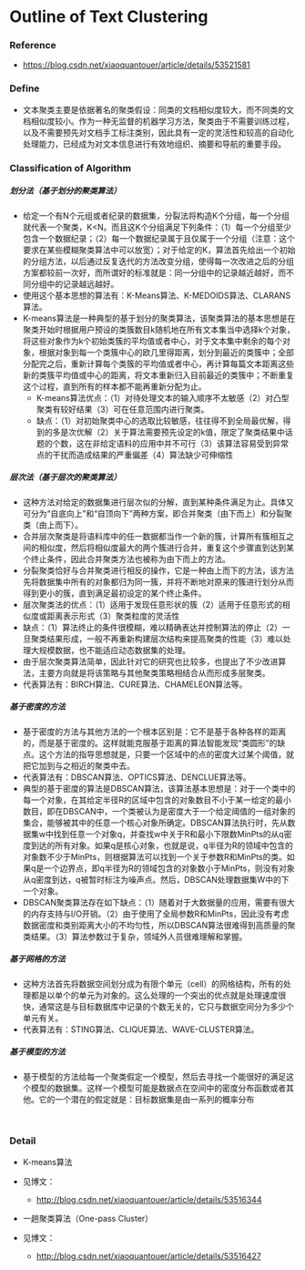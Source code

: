 # Outline of Text Clustering

### Reference
+ https://blog.csdn.net/xiaoquantouer/article/details/53521581

### Define
+ 文本聚类主要是依据著名的聚类假设：同类的文档相似度较大，而不同类的文档相似度较小。作为一种无监督的机器学习方法，聚类由于不需要训练过程，以及不需要预先对文档手工标注类别，因此具有一定的灵活性和较高的自动化处理能力，已经成为对文本信息进行有效地组织、摘要和导航的重要手段。

### Classification of Algorithm
##### 划分法（基于划分的聚类算法）
+ 给定一个有N个元组或者纪录的数据集，分裂法将构造K个分组，每一个分组就代表一个聚类，K<N。而且这K个分组满足下列条件：（1）每一个分组至少包含一个数据纪录；（2）每一个数据纪录属于且仅属于一个分组（注意：这个要求在某些模糊聚类算法中可以放宽）；对于给定的K，算法首先给出一个初始的分组方法，以后通过反复迭代的方法改变分组，使得每一次改进之后的分组方案都较前一次好，而所谓好的标准就是：同一分组中的记录越近越好，而不同分组中的记录越远越好。
+ 使用这个基本思想的算法有：K-Means算法、K-MEDOIDS算法、CLARANS算法。
+ K-means算法是一种典型的基于划分的聚类算法，该聚类算法的基本思想是在聚类开始时根据用户预设的类簇数目k随机地在所有文本集当中选择k个对象，将这些对象作为k个初始类簇的平均值或者中心，对于文本集中剩余的每个对象，根据对象到每一个类簇中心的欧几里得距离，划分到最近的类簇中；全部分配完之后，重新计算每个类簇的平均值或者中心，再计算每篇文本距离这些新的类簇平均值或中心的距离，将文本重新归入目前最近的类簇中；不断重复这个过程，直到所有的样本都不能再重新分配为止。
	+ K-means算法优点：（1）对待处理文本的输入顺序不太敏感（2）对凸型聚类有较好结果（3）可在任意范围内进行聚类。
	+ 缺点：（1）对初始聚类中心的选取比较敏感，往往得不到全局最优解，得到的多是次优解（2）关于算法需要预先设定的k值，限定了聚类结果中话题的个数，这在非给定语料的应用中并不可行（3）该算法容易受到异常点的干扰而造成结果的严重偏差（4）算法缺少可伸缩性

##### 层次法（基于层次的聚类算法）
+ 这种方法对给定的数据集进行层次似的分解，直到某种条件满足为止。具体又可分为“自底向上”和“自顶向下”两种方案，即合并聚类（由下而上）和分裂聚类（由上而下）。
+ 合并层次聚类是将语料库中的任一数据都当作一个新的簇，计算所有簇相互之间的相似度，然后将相似度最大的两个簇进行合并，重复这个步骤直到达到某个终止条件，因此合并聚类方法也被称为由下而上的方法。
+ 分裂聚类恰好与合并聚类进行相反的操作，它是一种由上而下的方法，该方法先将数据集中所有的对象都归为同一簇，并将不断地对原来的簇进行划分从而得到更小的簇，直到满足最初设定的某个终止条件。
+ 层次聚类法的优点：（1）适用于发现任意形状的簇（2）适用于任意形式的相似度或距离表示形式（3）聚类粒度的灵活性
+ 缺点：（1）算法终止的条件很模糊，难以精确表达并控制算法的停止（2）一旦聚类结果形成，一般不再重新构建层次结构来提高聚类的性能（3）难以处理大规模数据，也不能适应动态数据集的处理。
+ 由于层次聚类算法简单，因此针对它的研究也比较多，也提出了不少改进算法，主要方向就是将该策略与其他聚类策略相结合从而形成多层聚类。
+ 代表算法有：BIRCH算法、CURE算法、CHAMELEON算法等。

##### 基于密度的方法
+ 基于密度的方法与其他方法的一个根本区别是：它不是基于各种各样的距离的，而是基于密度的。这样就能克服基于距离的算法智能发现“类圆形”的缺点。这个方法的指导思想就是，只要一个区域中的点的密度大过某个阈值，就把它加到与之相近的聚类中去。
+ 代表算法有：DBSCAN算法、OPTICS算法、DENCLUE算法等。
+ 典型的基于密度的算法是DBSCAN算法，该算法基本思想是：对于一个类中的每一个对象，在其给定半径R的区域中包含的对象数目不小于某一给定的最小数目，即在DBSCAN中，一个类被认为是密度大于一个给定阈值的一组对象的集合，能够被其中的任意一个核心对象所确定。DBSCAN算法执行时，先从数据集w中找到任意一个对象q，并查找w中关于R和最小下限数MinPts的从q密度到达的所有对象。如果q是核心对象，也就是说，q半径为R的领域中包含的对象数不少于MinPts，则根据算法可以找到一个关于参数R和MinPts的类。如果q是一个边界点，即q半径为R的领域包含的对象数小于MinPts，则没有对象从q密度到达，q被暂时标注为噪声点。然后，DBSCAN处理数据集W中的下一个对象。
+ DBSCAN聚类算法存在如下缺点：（1）随着对于大数据量的应用，需要有很大的内存支持与I/O开销。（2）由于使用了全局参数R和MinPts，因此没有考虑数据密度和类别距离大小的不均匀性，所以DBSCAN算法很难得到高质量的聚类结果。（3）算法参数过于复杂，领域外人员很难理解和掌握。

##### 基于网格的方法
+ 这种方法首先将数据空间划分成为有限个单元（cell）的网格结构，所有的处理都是以单个的单元为对象的。这么处理的一个突出的优点就是处理速度很快，通常这是与目标数据库中记录的个数无关的，它只与数据空间分为多少个单元有关。
+ 代表算法有：STING算法、CLIQUE算法、WAVE-CLUSTER算法。

##### 基于模型的方法
+ 基于模型的方法给每一个聚类假定一个模型，然后去寻找一个能很好的满足这个模型的数据集。这样一个模型可能是数据点在空间中的密度分布函数或者其他。它的一个潜在的假定就是：目标数据集是由一系列的概率分布

 
### Detail
+ K-means算法
+ 见博文：
	+ http://blog.csdn.net/xiaoquantouer/article/details/53516344

+ 一趟聚类算法（One-pass Cluster）
+ 见博文：
	+ http://blog.csdn.net/xiaoquantouer/article/details/53516427